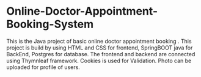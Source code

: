 # Online-Doctor-Appointment-Booking-System
This is the Java project of basic online doctor appointment booking . This project is build by using HTML and CSS for frontend, SpringBOOT java for BackEnd, Postgres for database. 
The frontend and backend are connected using Thymnleaf framework.
Cookies  is used for Validation.
Photo can be uploaded for profile of users.
